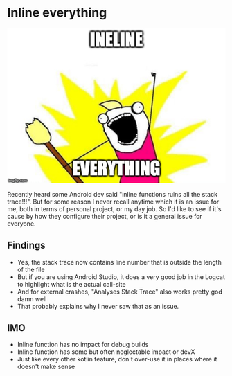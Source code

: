 # Inline everything

![Inline Everything meme](images/meme.jpg)

Recently heard some Android dev said "inline functions ruins all the stack trace!!!". But for some 
reason I never recall anytime which it is an issue for me, both in terms of personal project, or
my day job. So I'd like to see if it's cause by how they configure their project, or is it a general
issue for everyone.

## Findings

- Yes, the stack trace now contains line number that is outside the length of the file
- But if you are using Android Studio, it does a very good job in the Logcat to highlight what is
  the actual call-site
- And for external crashes, "Analyses Stack Trace" also works pretty god damn well
- That probably explains why I never saw that as an issue.

## IMO

- Inline function has no impact for debug builds
- Inline function has some but often neglectable impact or devX
- Just like every other kotlin feature, don't over-use it in places where it doesn't make sense
